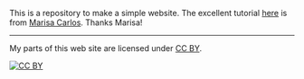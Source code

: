 This is a repository to make a simple website. The excellent tutorial [here](http://marisacarlos.com/pages/create-simple-academic-website) is from [Marisa Carlos](https://marisacarlos.com/). Thanks Marisa!

---

My parts of this web site are licensed under
[CC BY](http://creativecommons.org/licenses/by/3.0/).

[![CC BY](http://i.creativecommons.org/l/by/3.0/88x31.png)](http://creativecommons.org/licenses/by/3.0/)
